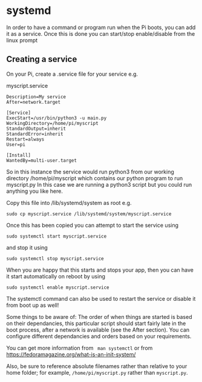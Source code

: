 # systemd

In order to have a command or program run when the Pi boots, you can add it as a service.
Once this is done you can start/stop enable/disable from the linux prompt

## Creating a service

On your Pi, create a .service file for your service e.g.

myscript.service

```[Unit]
Description=My service
After=network.target

[Service]
ExecStart=/usr/bin/python3 -u main.py
WorkingDirectory=/home/pi/myscript
StandardOutput=inherit
StandardError=inherit
Restart=always
User=pi

[Install]
WantedBy=multi-user.target
```
So in this instance the service would run python3 from our working directory /home/pi/myscript which contains our python program to run myscript.py
In this case we are running a python3 script but you could run anything you like here. 

Copy this file into /lib/systemd/system as root e.g.
```
sudo cp myscript.service /lib/systemd/system/myscript.service
```

Once this has been copied you can attempt to start the service using
```
sudo systemctl start myscript.service
```

and stop it using
```
sudo systemctl stop myscript.service
```
When you are happy that this starts and stops your app, then you can have it start automatically on reboot by using
```
sudo systemctl enable myscript.service
```

The systemctl command can also be used to restart the service or disable it from boot up as well!

Some things to be aware of:
The order of when things are started is based on their dependancies, this particular script should start fairly late in the boot process, after a network is available (see the After section).
You can configure different dependancies and orders based on your requirements.


You can get more information from
``` man systemctl```
or from https://fedoramagazine.org/what-is-an-init-system/

Also, be sure to reference absolute filenames rather than relative to your home folder; for example, `/home/pi/myscript.py` rather than `myscript.py`.
